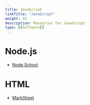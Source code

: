 ```yaml
---
title: JavaScript
linkTitle: "JavaScript"
weight: 25
description: Resources for JavaScript
type: [[Software]]
---
```


# Node.js

*   [Node School](https://nodeschool.io/)
# HTML

*   [MarkSheet](https://marksheet.io/)